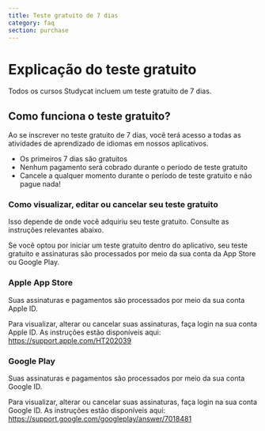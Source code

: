 ```yaml
---
title: Teste gratuito de 7 dias
category: faq
section: purchase
---
```

# Explicação do teste gratuito


Todos os cursos Studycat incluem um teste gratuito de 7 dias.


## Como funciona o teste gratuito?


Ao se inscrever no teste gratuito de 7 dias, você terá acesso a todas as atividades de aprendizado de idiomas em nossos aplicativos.


* Os primeiros 7 dias são gratuitos
* Nenhum pagamento será cobrado durante o período de teste gratuito
* Cancele a qualquer momento durante o período de teste gratuito e não pague nada!


### Como visualizar, editar ou cancelar seu teste gratuito


Isso depende de onde você adquiriu seu teste gratuito. Consulte as instruções relevantes abaixo.


Se você optou por iniciar um teste gratuito dentro do aplicativo, seu teste gratuito e assinaturas são processados por meio da sua conta da App Store ou Google Play.



### Apple App Store


Suas assinaturas e pagamentos são processados por meio da sua conta Apple ID.


Para visualizar, alterar ou cancelar suas assinaturas, faça login na sua conta Apple ID. As instruções estão disponíveis aqui: <https://support.apple.com/HT202039>



### Google Play


Suas assinaturas e pagamentos são processados por meio da sua conta Google ID.


Para visualizar, alterar ou cancelar suas assinaturas, faça login na sua conta Google ID. As instruções estão disponíveis aqui: <https://support.google.com/googleplay/answer/7018481>